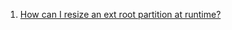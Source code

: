  1. [How can I resize an ext root partition at runtime?](https://askubuntu.com/questions/24027/how-can-i-resize-an-ext-root-partition-at-runtime)
